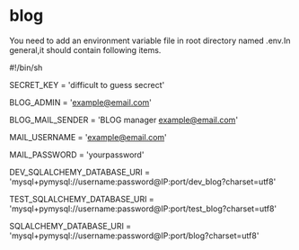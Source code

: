 # blog

You need to add an environment variable file in root directory named .env.In general,it should contain following items.

#!/bin/sh

SECRET_KEY = 'difficult to guess secrect'

BLOG_ADMIN = 'example@email.com'

BLOG_MAIL_SENDER = 'BLOG manager example@email.com'

MAIL_USERNAME = 'example@email.com'

MAIL_PASSWORD = 'yourpassword'

DEV_SQLALCHEMY_DATABASE_URI = 'mysql+pymysql://username:password@IP:port/dev_blog?charset=utf8'

TEST_SQLALCHEMY_DATABASE_URI = 'mysql+pymysql://username:password@IP:port/test_blog?charset=utf8'

SQLALCHEMY_DATABASE_URI = 'mysql+pymysql://username:password@IP:port/blog?charset=utf8'

